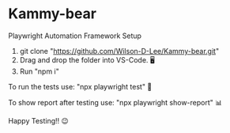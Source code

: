 # Kammy-bear
Playwright Automation Framework Setup

1. git clone "https://github.com/Wilson-D-Lee/Kammy-bear.git"
2. Drag and drop the folder into VS-Code. 🖥️
3. Run "npm i"

To run the tests use: 
    "npx playwright test" 🚀

To show report after testing use: 
    "npx playwright show-report" 📊

Happy Testing!! 😉